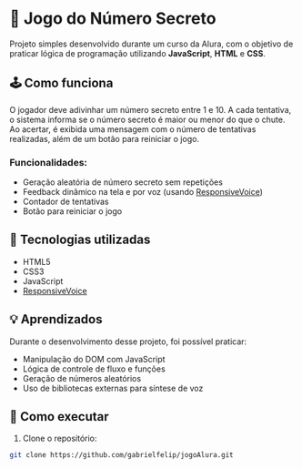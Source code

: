# 🎯 Jogo do Número Secreto

Projeto simples desenvolvido durante um curso da Alura, com o objetivo de praticar lógica de programação utilizando **JavaScript**, **HTML** e **CSS**.

## 🕹️ Como funciona

O jogador deve adivinhar um número secreto entre 1 e 10. A cada tentativa, o sistema informa se o número secreto é maior ou menor do que o chute. Ao acertar, é exibida uma mensagem com o número de tentativas realizadas, além de um botão para reiniciar o jogo.

### Funcionalidades:
- Geração aleatória de número secreto sem repetições
- Feedback dinâmico na tela e por voz (usando [ResponsiveVoice](https://responsivevoice.org/))
- Contador de tentativas
- Botão para reiniciar o jogo

## 🚀 Tecnologias utilizadas

- HTML5
- CSS3
- JavaScript
- [ResponsiveVoice](https://responsivevoice.org/)

## 💡 Aprendizados

Durante o desenvolvimento desse projeto, foi possível praticar:
- Manipulação do DOM com JavaScript
- Lógica de controle de fluxo e funções
- Geração de números aleatórios
- Uso de bibliotecas externas para síntese de voz

## 📁 Como executar

1. Clone o repositório:
```bash
git clone https://github.com/gabrielfelip/jogoAlura.git
